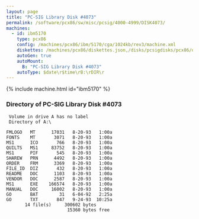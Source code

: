 ```yaml
---
layout: page
title: "PC-SIG Library Disk #4073"
permalink: /software/pcx86/sw/misc/pcsig/4000-4999/DISK4073/
machines:
  - id: ibm5170
    type: pcx86
    config: /machines/pcx86/ibm/5170/cga/1024kb/rev3/machine.xml
    diskettes: /machines/pcx86/diskettes.json,/disks/pcsigdisks/pcx86/diskettes.json
    autoGen: true
    autoMount:
      B: "PC-SIG Library Disk #4073"
    autoType: $date\r$time\rB:\rDIR\r
---
```


{% include machine.html id="ibm5170" %}

### Directory of PC-SIG Library Disk #4073

     Volume in drive A has no label
     Directory of A:\

    FMLOGO   MT      17031   8-20-93   1:00a
    FONTS    MT       3071   8-20-93   1:00a
    MS1      ICO       766   8-20-93   1:00a
    QUILTS   MS1     83752   8-20-93   1:00a
    MS1      PIF       545   8-20-93   1:00a
    SHAREW   PRN      4492   8-20-93   1:00a
    ORDER    FRM      3369   8-20-93   1:00a
    FILE_ID  DIZ       432   8-20-93   1:00a
    README   DOC      1103   8-20-93   1:00a
    VENDOR   DOC      2587   8-20-93   1:00a
    MS1      EXE    166574   8-20-93   1:00a
    MANUAL   DOC     16002   8-20-93   1:00a
    GO       BAT        31   6-04-92   2:25a
    GO       TXT       847   9-24-93  10:25a
           14 file(s)     300602 bytes
                           15360 bytes free
